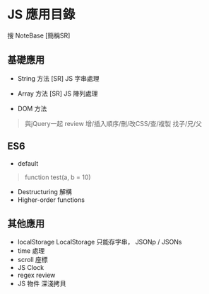 # JS 應用目錄
搜 NoteBase [簡稱SR]

## 基礎應用
* String 方法
[SR] JS 字串處理

* Array 方法
[SR] JS 陣列處理

* DOM 方法
> 與jQuery一起 review
增/插入順序/刪/改CSS/查/複製
找子/兄/父


## ES6
* default 
> function test(a, b = 10)

* Destructuring 解構
* Higher-order functions

## 其他應用
* localStorage
LocalStorage 只能存字串， JSONp / JSONs
* time 處理
* scroll 座標
* JS Clock
* regex review
* JS 物件 深淺拷貝